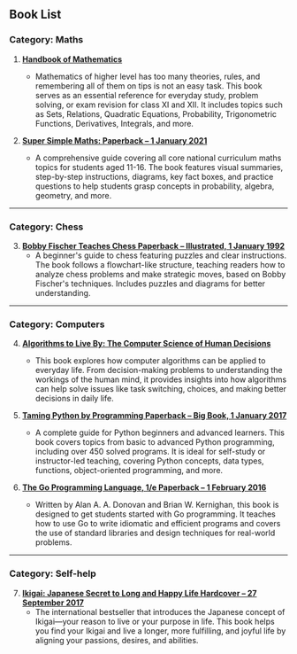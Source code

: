 ## Book List

### Category: Maths

1. **[Handbook of Mathematics](https://amzn.to/3AD3hke)**
   - Mathematics of higher level has too many theories, rules, and remembering all of them on tips is not an easy task. This book serves as an essential reference for everyday study, problem solving, or exam revision for class XI and XII. It includes topics such as Sets, Relations, Quadratic Equations, Probability, Trigonometric Functions, Derivatives, Integrals, and more.

2. **[Super Simple Maths: Paperback – 1 January 2021](https://amzn.to/3UKy7yg)**
   - A comprehensive guide covering all core national curriculum maths topics for students aged 11-16. The book features visual summaries, step-by-step instructions, diagrams, key fact boxes, and practice questions to help students grasp concepts in probability, algebra, geometry, and more.

---

### Category: Chess

3. **[Bobby Fischer Teaches Chess Paperback – Illustrated, 1 January 1992](https://amzn.to/48MddVm)**
   - A beginner's guide to chess featuring puzzles and clear instructions. The book follows a flowchart-like structure, teaching readers how to analyze chess problems and make strategic moves, based on Bobby Fischer's techniques. Includes puzzles and diagrams for better understanding.

---

### Category: Computers

4. **[Algorithms to Live By: The Computer Science of Human Decisions](https://amzn.to/48FC1OB)**
   - This book explores how computer algorithms can be applied to everyday life. From decision-making problems to understanding the workings of the human mind, it provides insights into how algorithms can help solve issues like task switching, choices, and making better decisions in daily life.

5. **[Taming Python by Programming Paperback – Big Book, 1 January 2017](https://amzn.to/3O0wGYv)**
   - A complete guide for Python beginners and advanced learners. This book covers topics from basic to advanced Python programming, including over 450 solved programs. It is ideal for self-study or instructor-led teaching, covering Python concepts, data types, functions, object-oriented programming, and more.

6. **[The Go Programming Language, 1/e Paperback – 1 February 2016](https://amzn.to/4fjYNhp)**
   - Written by Alan A. A. Donovan and Brian W. Kernighan, this book is designed to get students started with Go programming. It teaches how to use Go to write idiomatic and efficient programs and covers the use of standard libraries and design techniques for real-world problems.

---

### Category: Self-help

7. **[Ikigai: Japanese Secret to Long and Happy Life Hardcover – 27 September 2017](https://amzn.to/4ffpaVM)**
   - The international bestseller that introduces the Japanese concept of Ikigai—your reason to live or your purpose in life. This book helps you find your Ikigai and live a longer, more fulfilling, and joyful life by aligning your passions, desires, and abilities.
